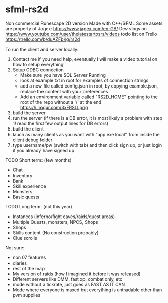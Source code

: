 # sfml-rs2d

Non commercial Runescape 2D version Made with C++/SFML
Some assets are property of Jagex: <https://www.jagex.com/en-GB/>
Dev vlogs on <https://www.youtube.com/user/thelatestartosrs/videos>
todo list on Trello <https://trello.com/b/duAZFbKg/rs2d>

To run the client and server locally:

1. Contact me if you need help, eventually I will make a video tutorial on how to setup everything!
2. Setup ODBC connection
    - Make sure you have SQL Server Running
    - look at example.txt in root for examples of connection strings
    - add a new file called config.json in root, by copying example.json, replace the content with your preferences
    - Add an environment variable called "RS2D_HOME" pointing to the root of the repo without a '/' at the end <https://i.imgur.com/3xFRSLl.png>
3. build the server
4. run the server (if there is a DB error, it is most likely a problem with step 1! read the first few output lines for DB errors)
5. build the client
6. lauch as many clients as you want with "app.exe local" from inside the client debug folder
7. type username/pw (switch with tab) and then click sign up, or just login if you already have signed up

TODO Short term: (few months)

- Chat
- Inventory
- Bank
- Skill experience
- Monsters
- Basic quests

TODO Long term: (not this year)

- Instances (inferno/fight caves/raids/quest areas)
- Multiple Quests, monsters, NPCS, Shops
- Shops
- Skills content (No construction probably)
- Clue scrolls

Not sure:

- non 07 features
- diaries
- rest of the map
- My version of raids (how I imagined it before it was released)
- Different servers like DMM, fast xp, combat only, etc
- mode without a tickrate, just goes as FAST AS IT CAN
- Mode where everyone is maxed but everything is untradable other than pvm supplies
